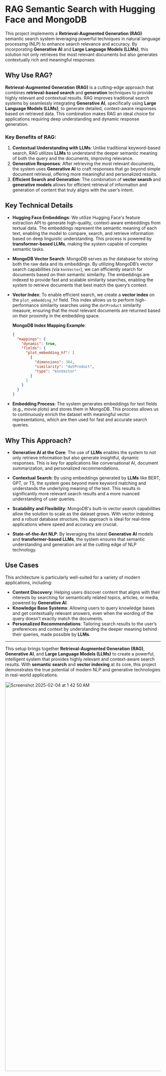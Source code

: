 # RAG Semantic Search with Hugging Face and MongoDB

This project implements a **Retrieval-Augmented Generation (RAG)** semantic search system leveraging powerful techniques in natural language processing (NLP) to enhance search relevance and accuracy. By incorporating **Generative AI** and **Large Language Models (LLMs)**, this solution not only retrieves the most relevant documents but also generates contextually rich and meaningful responses.

## Why Use RAG?

**Retrieval-Augmented Generation (RAG)** is a cutting-edge approach that combines **retrieval-based search** and **generation** techniques to provide highly relevant and contextual results. RAG improves traditional search systems by seamlessly integrating **Generative AI**, specifically using **Large Language Models (LLMs)**, to generate detailed, context-aware responses based on retrieved data. This combination makes RAG an ideal choice for applications requiring deep understanding and dynamic response generation.

### Key Benefits of RAG:
1. **Contextual Understanding with LLMs**: Unlike traditional keyword-based search, RAG utilizes **LLMs** to understand the deeper semantic meaning of both the query and the documents, improving relevance.
2. **Generative Responses**: After retrieving the most relevant documents, the system uses **Generative AI** to craft responses that go beyond simple document retrieval, offering more meaningful and personalized results.
3. **Efficient Search and Generation**: The combination of **vector search** and **generative models** allows for efficient retrieval of information and generation of content that truly aligns with the user’s intent.

## Key Technical Details

- **Hugging Face Embeddings**: We utilize Hugging Face's feature extraction API to generate high-quality, context-aware embeddings from textual data. The embeddings represent the semantic meaning of each text, enabling the model to compare, search, and retrieve information based on deep linguistic understanding. This process is powered by **transformer-based LLMs**, making the system capable of complex semantic tasks.

- **MongoDB Vector Search**: MongoDB serves as the database for storing both the raw data and its embeddings. By utilizing MongoDB’s vector search capabilities (via `knnVector`), we can efficiently search for documents based on their semantic similarity. The embeddings are indexed to provide fast and scalable similarity searches, enabling the system to retrieve documents that best match the query’s context.

- **Vector Index**: To enable efficient search, we create a **vector index** on the `plot_embedding_hf` field. This index allows us to perform high-performance similarity searches using the `dotProduct` similarity measure, ensuring that the most relevant documents are returned based on their proximity in the embedding space.

    **MongoDB Index Mapping Example**:
    ```json
    {
      "mappings": {
        "dynamic": true,
        "fields": {
          "plot_embedding_hf": [
            {
              "dimensions": 384,
              "similarity": "dotProduct",
              "type": "knnVector"
            }
          ]
        }
      }
    }
    ```

- **Embedding Process**: The system generates embeddings for text fields (e.g., movie plots) and stores them in MongoDB. This process allows us to continuously enrich the dataset with meaningful vector representations, which are then used for fast and accurate search queries.

## Why This Approach?

- **Generative AI at the Core**: The use of **LLMs** enables the system to not only retrieve information but also generate insightful, dynamic responses. This is key for applications like conversational AI, document summarization, and personalized recommendations.
  
- **Contextual Search**: By using embeddings generated by **LLMs** like BERT, GPT, or T5, the system goes beyond mere keyword matching and understands the underlying meaning of the text. This results in significantly more relevant search results and a more nuanced understanding of user queries.

- **Scalability and Flexibility**: MongoDB's built-in vector search capabilities allow the solution to scale as the dataset grows. With vector indexing and a robust database structure, this approach is ideal for real-time applications where speed and accuracy are crucial.

- **State-of-the-Art NLP**: By leveraging the latest **Generative AI** models and **transformer-based LLMs**, the system ensures that semantic understanding and generation are at the cutting edge of NLP technology.

## Use Cases

This architecture is particularly well-suited for a variety of modern applications, including:

- **Content Discovery**: Helping users discover content that aligns with their interests by searching for semantically related topics, articles, or media, powered by **Generative AI**.
- **Knowledge Base Systems**: Allowing users to query knowledge bases and get contextually relevant answers, even when the wording of the query doesn’t exactly match the documents.
- **Personalized Recommendations**: Tailoring search results to the user’s preferences and context by understanding the deeper meaning behind their queries, made possible by **LLMs**.

---

This setup brings together **Retrieval-Augmented Generation (RAG)**, **Generative AI**, and **Large Language Models (LLMs)** to create a powerful, intelligent system that provides highly relevant and context-aware search results. With **semantic search** and **vector indexing** at its core, this project demonstrates the true potential of modern NLP and generative technologies in real-world applications.

<img width="1256" alt="Screenshot 2025-02-04 at 1 42 50 AM" src="https://github.com/user-attachments/assets/fe2db581-6c4d-4525-8d46-dc2c12403bae" />

